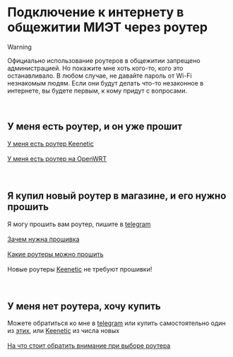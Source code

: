 # Подключение к интернету в общежитии МИЭТ через роутер

> [!WARNING]  
> Официально использование роутеров в общежитии запрещено администрацией. Но покажите мне хоть кого-то, кого это останавливало. В любом случае, не давайте пароль от Wi-Fi незнакомым людям. Если они будут делать что-то незаконное в интернете, вы будете первым, к кому придут с вопросами.
<br>

## У меня есть роутер, и он уже прошит

[У меня есть роутер Keenetic](/setup/keenetic.md)<br><br>
[У меня есть роутер на OpenWRT](/setup/openwrt.md)<br><br>
<br>

## Я купил новый роутер в магазине, и его нужно прошить

Я могу прошить вам роутер, пишите в [telegram](https://t.me/aogudugnp)<br><br>
[Зачем нужна прошивка](/firmware.md)<br><br>
[Какие роутеры можно прошить](/lists/routers.md)<br><br>
Новые роутеры [Keenetic](/images/keenetic/keenetics.jpg) не требуют прошивки!<br><br><br>

## У меня нет роутера, хочу купить

Можете обратиться ко мне в [telegram](https://t.me/aogudugnp) или купить самостоятельно один из [этих](/lists/routers.md), или [Keenetic](/images/keenetic/keenetics.jpg) из числа новых<br><br>
[На что стоит обратить внимание при выборе роутера](/router_specs.md)<br><br>
